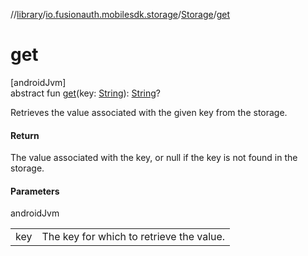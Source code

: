 //[library](../../../index.md)/[io.fusionauth.mobilesdk.storage](../index.md)/[Storage](index.md)/[get](get.md)

# get

[androidJvm]\
abstract fun [get](get.md)(key: [String](https://kotlinlang.org/api/latest/jvm/stdlib/kotlin/-string/index.html)): [String](https://kotlinlang.org/api/latest/jvm/stdlib/kotlin/-string/index.html)?

Retrieves the value associated with the given key from the storage.

#### Return

The value associated with the key, or null if the key is not found in the storage.

#### Parameters

androidJvm

| | |
|---|---|
| key | The key for which to retrieve the value. |
